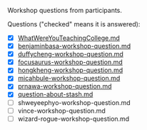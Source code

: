 Workshop questions from participants.

Questions ("checked" means it is answered):

- [x] [WhatWereYouTeachingCollege.md](WhatWereYouTeachingCollege.md)
- [x] [benjaminbasa-workshop-question.md](benjaminbasa-workshop-question.md)
- [x] [duffycheng-workshop-question.md](duffycheng-workshop-question.md)
- [x] [focusaurus-workshop-question.md](focusaurus-workshop-question.md)
- [x] [hongkheng-workshop-question.md](hongkheng-workshop-question.md)
- [x] [micahbule-workshop-question.md](micahbule-workshop-question.md)
- [x] [prnawa-workshop-question.md](prnawa-workshop-question.md)
- [x] [question-about-stash.md](question-about-stash.md)
- [ ] shweyeephyo-workshop-question.md
- [ ] vince-workshop-question.md
- [ ] wizard-rogue-workshop-question.md
